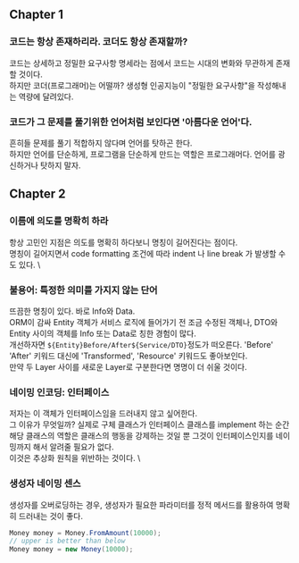 ## Chapter 1
### 코드는 항상 존재하리라. 코더도 항상 존재할까?
코드는 상세하고 정밀한 요구사항 명세라는 점에서 코드는 시대의 변화와 무관하게 존재할 것이다. \
하지만 코더(프로그래머)는 어떨까? 생성형 인공지능이 "정밀한 요구사항"을 작성해내는 역량에 달려있다.

### 코드가 그 문제를 풀기위한 언어처럼 보인다면 '아름다운 언어'다.
흔히들 문제를 풀기 적합하지 않다며 언어를 탓하곤 한다. \
하지만 언어를 단순하게, 프로그램을 단순하게 만드는 역할은 프로그래머다. 언어를 광신하거나 탓하지 말자.

## Chapter 2
### 이름에 의도를 명확히 하라
항상 고민인 지점은 의도를 명확히 하다보니 명칭이 길어진다는 점이다. \
명칭이 길어지면서 code formatting 조건에 따라 indent 나 line break 가 발생할 수도 있다. \ 

### 불용어: 특정한 의미를 가지지 않는 단어
뜨끔한 명칭이 있다. 바로 Info와 Data. \
ORM이 감싸 Entity 객체가 서비스 로직에 들어가기 전 조금 수정된 객체나, DTO와 Entity 사이의 객체를 Info 또는 Data로 칭한 경험이 많다. \
개선하자면 `${Entity}Before/After${Service/DTO}`정도가 떠오른다. 'Before' 'After' 키워드 대신에 'Transformed', 'Resource' 키워드도 좋아보인다. \
만약 두 Layer 사이를 새로운 Layer로 구분한다면 명명이 더 쉬울 것이다. 

### 네이밍 인코딩: 인터페이스
저자는 이 객체가 인터페이스임을 드러내지 않고 싶어한다. \
그 이유가 무엇일까? 실제로 구체 클래스가 인터페이스 클래스를 implement 하는 순간 해당 클래스의 역할은 클래스의 행동을 강제하는 것일 뿐 그것이 인터페이스인지를 네이밍까지 해서 알려줄 필요가 없다. \
이것은 추상화 원칙을 위반하는 것이다. \


### 생성자 네이밍 센스
생성자를 오버로딩하는 경우, 생성자가 필요한 파라미터를 정적 메서드를 활용하여 명확히 드러내는 것이 좋다.
```java
Money money = Money.FromAmount(10000);
// upper is better than below
Money money = new Money(10000);
```